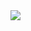 <img src="https://capsule-render.vercel.app/api?type=cynlinder&color=D7E5F1&height=150&section=header&text=HSO%20GITHUB&fontSize=90" />
